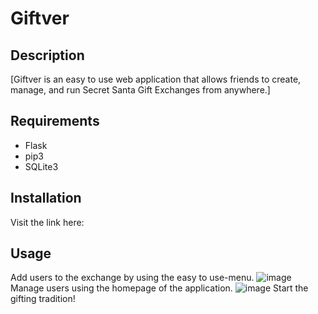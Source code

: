 # Giftver

## Description
[Giftver is an easy to use web application that allows friends to create, manage, and run Secret Santa Gift Exchanges from anywhere.]

## Requirements
- Flask
- pip3
- SQLite3
  

## Installation
Visit the link here: 

## Usage
Add users to the exchange by using the easy to use-menu.
![image](https://github.com/Ryan-Zhang-J3/Giftver/assets/122586539/6049eeab-dfbb-491d-9d51-7cb0173510cf)
Manage users using the homepage of the application.
![image](https://github.com/Ryan-Zhang-J3/Giftver/assets/122586539/427bfb2f-e034-476b-931f-0b4c8e6cde8e)
Start the gifting tradition!

